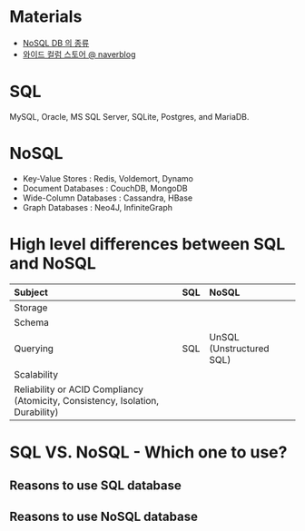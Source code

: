 # Materials

* [NoSQL DB 의 종류](http://www.incodom.kr/NoSQL_DB_%EC%9D%98_%EC%A2%85%EB%A5%98)
* [와이드 컬럼 스토어 @ naverblog](https://m.blog.naver.com/PostView.nhn?blogId=gkenq&logNo=10184332901&proxyReferer=https:%2F%2Fwww.google.com%2F)

# SQL

MySQL, Oracle, MS SQL Server, SQLite, Postgres, and MariaDB.

# NoSQL

* Key-Value Stores : Redis, Voldemort, Dynamo
* Document Databases : CouchDB, MongoDB
* Wide-Column Databases : Cassandra, HBase
* Graph Databases : Neo4J, InfiniteGraph

# High level differences between SQL and NoSQL

| Subject | SQL | NoSQL |
|:--------|:----|:------|
| Storage | | |
| Schema  | | |
| Querying  | SQL | UnSQL (Unstructured SQL) |
| Scalability | | |
| Reliability or ACID Compliancy (Atomicity, Consistency, Isolation, Durability) | | |

# SQL VS. NoSQL - Which one to use?

## Reasons to use SQL database

## Reasons to use NoSQL database

